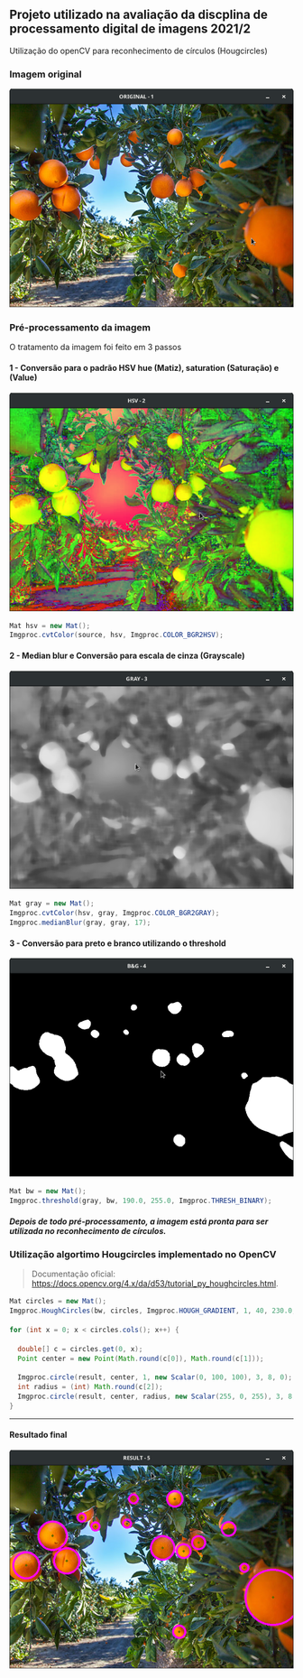 ## Projeto utilizado na avaliação da discplina de processamento digital de imagens 2021/2
Utilização do openCV para reconhecimento de círculos (Hougcircles)

### Imagem original
![title](images/1.png)

### Pré-processamento da imagem

O tratamento da imagem foi feito em 3 passos

#### 1 - Conversão para o padrão HSV hue (Matiz), saturation (Saturação) e (Value)
![title](images/2.png)

``` java
Mat hsv = new Mat();
Imgproc.cvtColor(source, hsv, Imgproc.COLOR_BGR2HSV);
```

#### 2 - Median blur e Conversão para escala de cinza (Grayscale) 
![title](images/3.png)

``` java
Mat gray = new Mat();
Imgproc.cvtColor(hsv, gray, Imgproc.COLOR_BGR2GRAY);
Imgproc.medianBlur(gray, gray, 17);
```

#### 3 - Conversão para preto e branco utilizando o threshold
![title](images/4.png)

``` java
Mat bw = new Mat();
Imgproc.threshold(gray, bw, 190.0, 255.0, Imgproc.THRESH_BINARY);
```

##### Depois de todo pré-processamento, a imagem está pronta para ser utilizada no reconhecimento de círculos.
### Utilização algortimo Hougcircles implementado no OpenCV
> Documentação oficial: https://docs.opencv.org/4.x/da/d53/tutorial_py_houghcircles.html.


``` java
Mat circles = new Mat();
Imgproc.HoughCircles(bw, circles, Imgproc.HOUGH_GRADIENT, 1, 40, 230.0, 13.3, 1, 75);
		
for (int x = 0; x < circles.cols(); x++) {
			
  double[] c = circles.get(0, x);
  Point center = new Point(Math.round(c[0]), Math.round(c[1]));
  
  Imgproc.circle(result, center, 1, new Scalar(0, 100, 100), 3, 8, 0);
  int radius = (int) Math.round(c[2]);
  Imgproc.circle(result, center, radius, new Scalar(255, 0, 255), 3, 8, 0);
}

```
---
#### Resultado final
![title](images/5.png)


